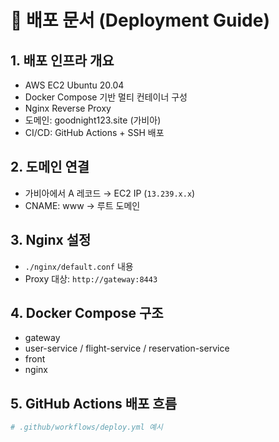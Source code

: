 # 🚀 배포 문서 (Deployment Guide)

## 1. 배포 인프라 개요

- AWS EC2 Ubuntu 20.04
- Docker Compose 기반 멀티 컨테이너 구성
- Nginx Reverse Proxy
- 도메인: goodnight123.site (가비아)
- CI/CD: GitHub Actions + SSH 배포

## 2. 도메인 연결

- 가비아에서 A 레코드 → EC2 IP (`13.239.x.x`)
- CNAME: www → 루트 도메인

## 3. Nginx 설정

- `./nginx/default.conf` 내용
- Proxy 대상: `http://gateway:8443`

## 4. Docker Compose 구조

- gateway
- user-service / flight-service / reservation-service
- front
- nginx

## 5. GitHub Actions 배포 흐름

```yaml
# .github/workflows/deploy.yml 예시